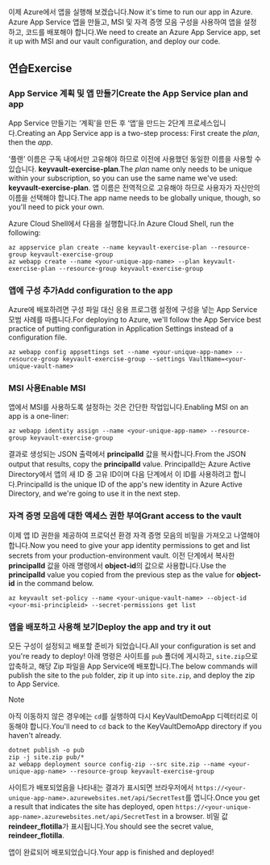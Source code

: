 <span data-ttu-id="9767a-101">이제 Azure에서 앱을 실행해 보겠습니다.</span><span class="sxs-lookup"><span data-stu-id="9767a-101">Now it's time to run our app in Azure.</span></span> <span data-ttu-id="9767a-102">Azure App Service 앱을 만들고, MSI 및 자격 증명 모음 구성을 사용하여 앱을 설정하고, 코드를 배포해야 합니다.</span><span class="sxs-lookup"><span data-stu-id="9767a-102">We need to create an Azure App Service app, set it up with MSI and our vault configuration, and deploy our code.</span></span>

## <a name="exercise"></a><span data-ttu-id="9767a-103">연습</span><span class="sxs-lookup"><span data-stu-id="9767a-103">Exercise</span></span>

### <a name="create-the-app-service-plan-and-app"></a><span data-ttu-id="9767a-104">App Service 계획 및 앱 만들기</span><span class="sxs-lookup"><span data-stu-id="9767a-104">Create the App Service plan and app</span></span>

<span data-ttu-id="9767a-105">App Service 만들기는 ‘계획’을 만든 후 ‘앱’을 만드는 2단계 프로세스입니다.</span><span class="sxs-lookup"><span data-stu-id="9767a-105">Creating an App Service app is a two-step process: First create the *plan*, then the *app*.</span></span>

<span data-ttu-id="9767a-106">‘플랜’ 이름은 구독 내에서만 고유해야 하므로 이전에 사용했던 동일한 이름을 사용할 수 있습니다. **keyvault-exercise-plan**.</span><span class="sxs-lookup"><span data-stu-id="9767a-106">The *plan* name only needs to be unique within your subscription, so you can use the same name we've used: **keyvault-exercise-plan**.</span></span> <span data-ttu-id="9767a-107">앱 이름은 전역적으로 고유해야 하므로 사용자가 자신만의 이름을 선택해야 합니다.</span><span class="sxs-lookup"><span data-stu-id="9767a-107">The app name needs to be globally unique, though, so you'll need to pick your own.</span></span>

<span data-ttu-id="9767a-108">Azure Cloud Shell에서 다음을 실행합니다.</span><span class="sxs-lookup"><span data-stu-id="9767a-108">In Azure Cloud Shell, run the following:</span></span>

```azurecli
az appservice plan create --name keyvault-exercise-plan --resource-group keyvault-exercise-group
az webapp create --name <your-unique-app-name> --plan keyvault-exercise-plan --resource-group keyvault-exercise-group
```

### <a name="add-configuration-to-the-app"></a><span data-ttu-id="9767a-109">앱에 구성 추가</span><span class="sxs-lookup"><span data-stu-id="9767a-109">Add configuration to the app</span></span>

<span data-ttu-id="9767a-110">Azure에 배포하려면 구성 파일 대신 응용 프로그램 설정에 구성을 넣는 App Service 모범 사례를 따릅니다.</span><span class="sxs-lookup"><span data-stu-id="9767a-110">For deploying to Azure, we'll follow the App Service best practice of putting configuration in Application Settings instead of a configuration file.</span></span>

```azurecli
az webapp config appsettings set --name <your-unique-app-name> --resource-group keyvault-exercise-group --settings VaultName=<your-unique-vault-name>
```

### <a name="enable-msi"></a><span data-ttu-id="9767a-111">MSI 사용</span><span class="sxs-lookup"><span data-stu-id="9767a-111">Enable MSI</span></span>

<span data-ttu-id="9767a-112">앱에서 MSI를 사용하도록 설정하는 것은 간단한 작업입니다.</span><span class="sxs-lookup"><span data-stu-id="9767a-112">Enabling MSI on an app is a one-liner:</span></span>

```azurecli
az webapp identity assign --name <your-unique-app-name> --resource-group keyvault-exercise-group
```

<span data-ttu-id="9767a-113">결과로 생성되는 JSON 출력에서 **principalId** 값을 복사합니다.</span><span class="sxs-lookup"><span data-stu-id="9767a-113">From the JSON output that results, copy the **principalId** value.</span></span> <span data-ttu-id="9767a-114">PrincipalId는 Azure Active Directory에서 앱의 새 ID 중 고유 ID이며 다음 단계에서 이 ID를 사용하려고 합니다.</span><span class="sxs-lookup"><span data-stu-id="9767a-114">PrincipalId is the unique ID of the app's new identity in Azure Active Directory, and we're going to use it in the next step.</span></span>

### <a name="grant-access-to-the-vault"></a><span data-ttu-id="9767a-115">자격 증명 모음에 대한 액세스 권한 부여</span><span class="sxs-lookup"><span data-stu-id="9767a-115">Grant access to the vault</span></span>

<span data-ttu-id="9767a-116">이제 앱 ID 권한을 제공하여 프로덕션 환경 자격 증명 모음의 비밀을 가져오고 나열해야 합니다.</span><span class="sxs-lookup"><span data-stu-id="9767a-116">Now you need to give your app identity permissions to get and list secrets from your production-environment vault.</span></span> <span data-ttu-id="9767a-117">이전 단계에서 복사한 **principalId** 값을 아래 명령에서 **object-id**의 값으로 사용합니다.</span><span class="sxs-lookup"><span data-stu-id="9767a-117">Use the **principalId** value you copied from the previous step as the value for **object-id** in the command below.</span></span>

```azurecli
az keyvault set-policy --name <your-unique-vault-name> --object-id <your-msi-principleid> --secret-permissions get list
```

### <a name="deploy-the-app-and-try-it-out"></a><span data-ttu-id="9767a-118">앱을 배포하고 사용해 보기</span><span class="sxs-lookup"><span data-stu-id="9767a-118">Deploy the app and try it out</span></span>

<span data-ttu-id="9767a-119">모든 구성이 설정되고 배포할 준비가 되었습니다.</span><span class="sxs-lookup"><span data-stu-id="9767a-119">All your configuration is set and you're ready to deploy!</span></span> <span data-ttu-id="9767a-120">아래 명령은 사이트를 `pub` 폴더에 게시하고, `site.zip`으로 압축하고, 해당 Zip 파일을 App Service에 배포합니다.</span><span class="sxs-lookup"><span data-stu-id="9767a-120">The below commands will publish the site to the `pub` folder, zip it up into `site.zip`, and deploy the zip to App Service.</span></span>

> [!NOTE]
> <span data-ttu-id="9767a-121">아직 이동하지 않은 경우에는 `cd`를 실행하여 다시 KeyVaultDemoApp 디렉터리로 이동해야 합니다.</span><span class="sxs-lookup"><span data-stu-id="9767a-121">You'll need to `cd` back to the KeyVaultDemoApp directory if you haven't already.</span></span>

```console
dotnet publish -o pub
zip -j site.zip pub/*
az webapp deployment source config-zip --src site.zip --name <your-unique-app-name> --resource-group keyvault-exercise-group
```

<span data-ttu-id="9767a-122">사이트가 배포되었음을 나타내는 결과가 표시되면 브라우저에서 `https://<your-unique-app-name>.azurewebsites.net/api/SecretTest`를 엽니다.</span><span class="sxs-lookup"><span data-stu-id="9767a-122">Once you get a result that indicates the site has deployed, open `https://<your-unique-app-name>.azurewebsites.net/api/SecretTest` in a browser.</span></span> <span data-ttu-id="9767a-123">비밀 값 **reindeer_flotilla**가 표시됩니다.</span><span class="sxs-lookup"><span data-stu-id="9767a-123">You should see the secret value, **reindeer_flotilla**.</span></span>

<span data-ttu-id="9767a-124">앱이 완료되어 배포되었습니다.</span><span class="sxs-lookup"><span data-stu-id="9767a-124">Your app is finished and deployed!</span></span>